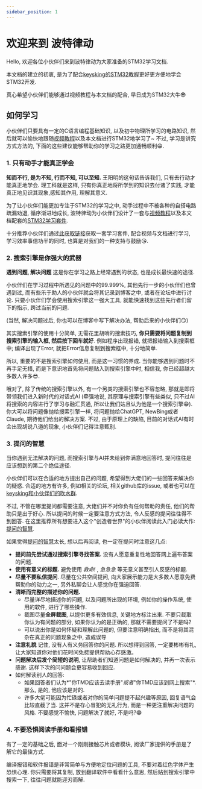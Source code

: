 ```yaml
---
sidebar_position: 1
---
```


# 欢迎来到 波特律动

Hello, 欢迎各位小伙伴们来到波特律动为大家准备的STM32学习文档.

本文档的建立的初衷, 是为了配合[keysking的STM32教程](https://www.bilibili.com/video/BV12v4y1y7uV/?spm_id_from=333.337.search-card.all.click&vd_source=bfe90f44314056ad085d0f44a07d14f1)更好更方便地学会STM32开发.

真心希望小伙伴们能够通过视频教程与本文档的配合, 早日成为STM32大牛😎

## 如何学习

小伙伴们只要具有一定的C语言编程基础知识, 以及初中物理所学习的电路知识, 然后就可以愉快地跟随[视频教程](https://www.bilibili.com/video/BV12v4y1y7uV)以及本文档进行STM32地学习了~ 不过, 学习是讲究方式方法的, 下面的这些建议能够帮助你的学习之路更加通畅顺利😁.

### 1. 只有动手才能真正学会

**知而不行, 是为不知, 行而不知, 可以至知.** 王阳明的这句话告诉我们, 只有去行动才能真正地学会. 理工科就是这样, 只有你真正地将所学到的知识去付诸了实践, 才能真正地见识其现象,感知其作用, 理解其意义.

为了让小伙伴们能更加专注于STM32的学习之中, 动手过程中不被各种的自搭电路疏漏劝退, 循序渐进地成长, 波特律动为小伙伴们设计了一套与[视频教程](https://www.bilibili.com/video/BV12v4y1y7uV)以及本文档配套的[STM32学习套件](https://item.taobao.com/item.htm?id=697575142917). 

十分推荐小伙伴们通过[此获取链接](https://item.taobao.com/item.htm?id=697575142917)获取一套学习套件, 配合视频与文档进行学习, 学习效率事倍功半的同时, 也算是对我们的一种支持与鼓励😘.

### 2. 搜索引擎是你强大的武器

**遇到问题, 解决问题** 这是你在学习之路上经常遇到的状态, 也是成长最快速的途径. 

小伙伴们在学习过程中所遇见的问题中的99.999%, 其他先行一步的小伙伴们也曾遇到过, 而有些乐于助人的小伙伴就会将其记录到博客之中, 或者在论坛中进行讨论. 只要小伙伴们学会使用搜索引擎这一强大工具, 就能快速找到这些先行者们留下的指示, 跨过当前的问题. 

(当然, 解决问题过后, 你也可以在博客中写下解决办法, 帮助后来的小伙伴们😏)

其实搜索引擎的使用十分简单, 无需花里胡哨的搜索技巧, **你只需要将问题复制到搜索引擎的输入框, 然后按下回车就好**. 例如程序出现报错, 就把报错输入到搜索框中; 编译出现了Error, 就把Error信息复制到搜索框中, 十分地简单.

所以, 重要的不是搜索引擎如何使用, 而是这一习惯的养成. 当你能够遇到问题时不再手足无措, 而是下意识地首先将问题贴入到搜索引擎中时, 相信我, 你已经超越大多数人许多😎.

哦对了, 除了传统的搜索引擎以外, 有一个另类的搜索引擎也不容忽略, 那就是即将带领我们进入新时代的对话式AI (牵强地说, 其原理与搜索引擎有些类似, 只不过AI将搜索的内容进行了学习与融汇贯通, 所以让我们姑且认为他是一个搜索引擎😁). 你大可以将问题像抛给搜索引擎一样, 将问题抛给ChatGPT, NewBing或者Claude, 期待他们给出的解决方案. 不过, 由于原理上的缺陷, 目前的对话式AI有时会出现胡说八道的现象, 小伙伴们记得注意甄别. 

### 3. 提问的智慧

当你遇到无法解决的问题, 而搜索引擎与AI并未给到你满意地回答时, 提问往往是应该想到的第二个绝佳途径.

小伙伴们可以在合适的地方提出自己的问题, 希望得到大佬们的一些回答来解决你的疑惑. 合适的地方有许多, 例如相关的论坛, 相关github库的issue, 或者也可以在[keysking和小伙伴们的吹水群](http://qm.qq.com/cgi-bin/qm/qr?_wv=1027&k=SJGEHZ00ZMncbxh0QEMWnQZqdzBLAOpX&authKey=Qc3ELoaLz5JswVsg2VasgYMwCx%2BObsA9ybEfcyibfp9puXJyq%2FJXcEQI8HrGR1Hr&noverify=0&group_code=65470374). 

不过, 不管在哪里提问都需要注意, 大佬们并不对你负有任何帮助的责任, 他们的帮助只是出于好心. 所以提问的时候一定要注意方式方法, 令人反感的提问往往得不到回答. 在这里推荐所有想要进入这个"创造者世界"的小伙伴阅读此入门必读大作: [提问的智慧](/How-To-Ask-Questions-The-Smart-Way).

如果觉得[提问的智慧](https://github.com/ryanhanwu/How-To-Ask-Questions-The-Smart-Way/blob/main/README-zh_CN.md)太长, 想以后再阅读, 也一定在提问时注意这几点:
- **提问前先尝试通过搜索引擎寻找答案.** 没有人愿意重复性地回答网上遍布答案的问题.
- **使用有意义的标题.** 避免使用 *救命!* , *急急急* 等无意义甚至引人反感的标题.
- **尽量不要私信提问**. 尽量在公共空间提问, 向大家展示能力是大多数人愿意免费帮助你的动力之一, 另外私聊会让人感觉你在强迫回答.
- **清晰而完整的描述你的问题.** 
  - 尽量详尽地描述你的问题, 以及问题所出现的环境, 例如你的操作系统, 使用的软件, 进行了哪些操作. 
  - 截图尽量**全屏截图**, 以提供更多有效信息, 关键地方标注出来. 不要只截取你认为有问题的部分, 如果你认为的是正确的, 那就不需要提问了不是吗?
  - 可以说出你是如何怀疑和理解此问题的, 但要注意明确指出, 而不是将其混杂在真正的问题现象之中, 造成误导
- **注意礼貌** 记住, 没有人有义务回答你的问题. 所以想得到回答, 一定要彬彬有礼, 让大家知道你对他们花时间免费提供帮助心存感激。
- **问题解决后发个简短的说明**, 让帮助者们知道问题是如何解决的, 并再一次表示感谢. 这样下次的问问题会更容易收到回应.
- 如何解读别人的回答:
  - 如果回答者们认为*"你TMD应该去读手册"*或者*"你TMD应该到网上搜索"*. 那么, 是的, 他应该是对的. 
  - 许多大佬可能因为忙碌或者对你的简单问题提不起兴趣等原因, 回复语气会比较直截了当. 这并不是存心冒犯的无礼行为, 而是一种更注重解决问题的风格. 不要感觉不愉快, 问题解决了就好, 不是吗?😁

### 4. 不要恐惧阅读手册和看报错

有了一定的基础之后, 面对一个刚刚接触芯片或者模块, 阅读厂家提供的手册是了解它的最佳方式.

编译报错和软件报错是非常简单与方便地定位问题的工具, 不要对着红色字体产生恐惧心理. 你只需要将其复制, 放到翻译软件中看看什么意思, 然后贴到搜索引擎中搜索一下, 往往问题就能迎刃而解. 
